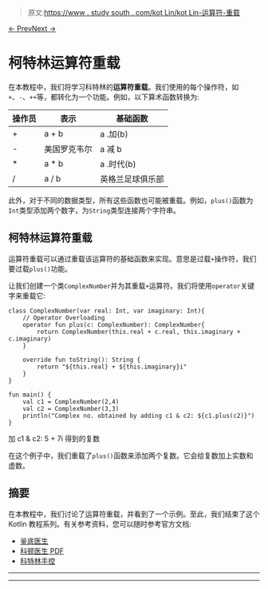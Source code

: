 > 原文:[https://www . study south . com/kot Lin/kot Lin-运算符-重载](https://www.studytonight.com/kotlin/kotlin-operator-overloading)

[← Prev](/kotlin/kotlin-regular-expression "Kotlin Regular Expression")[Next →](/kotlin/)

# 柯特林运算符重载

在本教程中，我们将学习科特林的**运算符重载**。我们使用的每个操作符，如`+`、`-`、`++`等，都转化为一个功能。例如，以下算术函数转换为:

| 操作员 | 表示 | 基础函数 |
| --- | --- | --- |
| + | a + b | a .加(b) |
| - | 美国罗克韦尔 | a 减 b |
| * | a * b | a .时代(b) |
| / | a / b | 英格兰足球俱乐部 |

此外，对于不同的数据类型，所有这些函数也可能被重载。例如，`plus()`函数为`Int`类型添加两个数字，为`String`类型连接两个字符串。

## 柯特林运算符重载

运算符重载可以通过重载该运算符的基础函数来实现。意思是过载`+`操作符，我们要过载`plus()`功能。

让我们创建一个类`ComplexNumber`并为其重载`+`运算符。我们将使用`operator`关键字来重载它:

```
class ComplexNumber(var real: Int, var imaginary: Int){
    // Operator Overloading
    operator fun plus(c: ComplexNumber): ComplexNumber{
        return ComplexNumber(this.real + c.real, this.imaginary + c.imaginary)
    }

    override fun toString(): String {
        return "${this.real} + ${this.imaginary}i"
    }
}

fun main() {
    val c1 = ComplexNumber(2,4)
    val c2 = ComplexNumber(3,3)
    println("Complex no. obtained by adding c1 & c2: ${c1.plus(c2)}")
}
```

加 c1 & c2: 5 + 7i 得到的复数

在这个例子中，我们重载了`plus()`函数来添加两个复数。它会给复数加上实数和虚数。

## 摘要

在本教程中，我们讨论了运算符重载，并看到了一个示例。至此，我们结束了这个 Kotlin 教程系列。有关参考资料，您可以随时参考官方文档:

*   [釜底医生](https://kotlinlang.org/docs/reference/)
*   [科顿医生 PDF](https://kotlinlang.org/docs/kotlin-docs.pdf)
*   [科特林手控](https://play.kotlinlang.org/koans/overview)

* * *

* * *